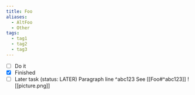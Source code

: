 ```yaml
---
title: Foo
aliases:
  - AltFoo
  - Other
tags:
  - tag1
  - tag2
  - tag3
---
```


- [ ] Do it
- [x] Finished
- [ ] Later task (status: LATER)
Paragraph line ^abc123
See [[Foo#^abc123]]
![[picture.png]]
